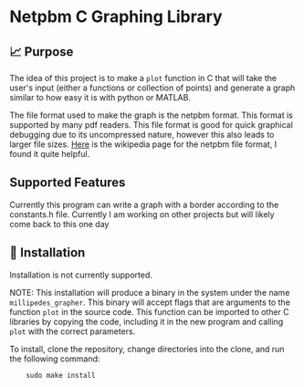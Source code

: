 # Netpbm C Graphing Library
## :chart_with_upwards_trend: Purpose
The idea of this project is to make a `plot` function in C that will take the
user's input (either a functions or collection of points) and generate a graph
similar to how easy it is with python or MATLAB.

The file format used to make the graph is the netpbm format. This format is
supported by many pdf readers.  This file format is good for quick graphical
debugging due to its uncompressed nature, however this also leads to larger
file sizes. [Here](https://en.wikipedia.org/wiki/Netpbm) is the wikipedia 
page for the netpbm file format, I found it quite helpful.

## Supported Features
Currently this program can write a graph with a border according to the
constants.h file.  Currently I am working on other projects but will likely
come back to this one day

## :floppy_disk: Installation
Installation is not currently supported.

NOTE: This installation will produce a binary in the system under the name 
`millipedes_grapher`.  This binary will accept flags that are arguments to the
function `plot` in the source code.  This function can be imported to other C
libraries by copying the code, including it in the new program and calling
`plot` with the correct parameters.

To install, clone the repository, change directories into the clone, and run
the following command:
```
	sudo make install
```
